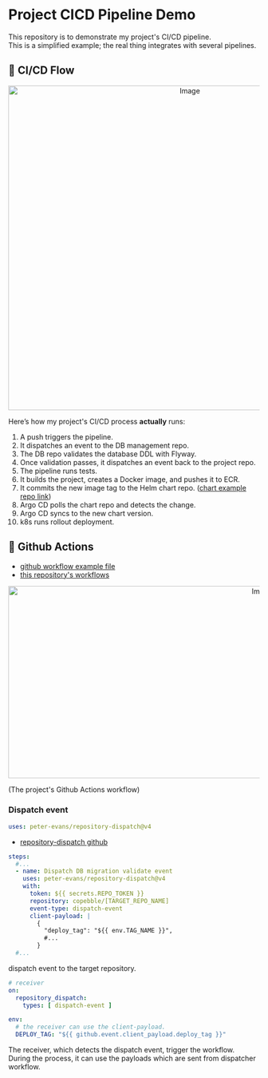 # Project CICD Pipeline Demo

This repository is to demonstrate my project's CI/CD pipeline.  
This is a simplified example; the real thing integrates with several pipelines.

## :pushpin: CI/CD Flow

<p align="center"><img width="712" height="650" alt="Image" src="https://github.com/user-attachments/assets/7febbd38-c0e4-4cd6-8d03-972489244126" /></p>

Here’s how my project's CI/CD process **actually** runs:

1. A push triggers the pipeline.
2. It dispatches an event to the DB management repo.
3. The DB repo validates the database DDL with Flyway.
4. Once validation passes, it dispatches an event back to the project repo.
5. The pipeline runs tests.
6. It builds the project, creates a Docker image, and pushes it to ECR.
7. It commits the new image tag to the Helm chart repo. ([chart example repo link](https://github.com/copebble/app-chart-demo/tree/main))
8. Argo CD polls the chart repo and detects the change.
9. Argo CD syncs to the new chart version.
10. k8s runs rollout deployment.

## :pushpin: Github Actions

- [github workflow example file](https://github.com/copebble/prayerhouse-cicd-demo/blob/main/.github/workflows/deploy-example.yaml)
- [this repository's workflows](https://github.com/copebble/prayerhouse-cicd-demo/actions/workflows/deploy-example.yaml)

<p align="center"><img width="1001" height="385" alt="Image" src="https://github.com/user-attachments/assets/4d8a8ba9-1a13-4b94-95e1-4d0d9674e088" /></p>
(The project's Github Actions workflow)

### Dispatch event

```yaml
uses: peter-evans/repository-dispatch@v4
```
- [repository-dispatch github](https://github.com/peter-evans/repository-dispatch)

```yaml
steps:
  #...
  - name: Dispatch DB migration validate event
    uses: peter-evans/repository-dispatch@v4
    with:
      token: ${{ secrets.REPO_TOKEN }}
      repository: copebble/[TARGET_REPO_NAME]
      event-type: dispatch-event
      client-payload: |
        {
          "deploy_tag": "${{ env.TAG_NAME }}",
          #...
        }
  #...
```
dispatch event to the target repository.

```yaml
# receiver
on:
  repository_dispatch:
    types: [ dispatch-event ]

env:
  # the receiver can use the client-payload.
  DEPLOY_TAG: "${{ github.event.client_payload.deploy_tag }}"
```
The receiver, which detects the dispatch event, trigger the workflow.  
During the process, it can use the payloads which are sent from dispatcher workflow.
